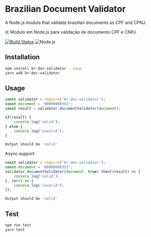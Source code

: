 # Brazilian Document Validator
A Node.js module that validate brazilian documents as CPF and CPNJ.

🇷 Modulo em Node.js para validação de documento CPF e CNPJ.

[![Build Status](https://travis-ci.org/egermano/brazilian-multidocument-validator.svg?branch=master)](https://travis-ci.org/egermano/brazilian-multidocument-validator)
![Node.js](https://github.com/egermano/brazilian-multidocument-validator/workflows/Node.js/badge.svg)

## Installation 
```sh
npm install br-doc-validator --save
yarn add br-doc-validator
```

## Usage

```javascript
const validator = require('br-doc-validator');
const document = '00000000353';
const result = validator.documentValidator(document);

if(result) {
    console.log('valid');
} else {
    console.log('invalid');
}
```
```sh
Output should be 'valid'
```

Async support
```javascript
const validator = require('br-doc-validator');
const document = '00000000353';
validator.documentValidator(document, true).then((result) => {
    console.log('valid');
}, (err) => {
    console.log('invalid');
});
```
```sh
Output should be 'valid'
```

## Test 
```sh
npm run test
yarn test
```
